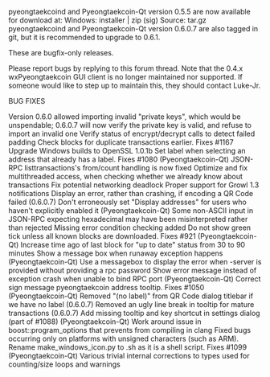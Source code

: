 pyeongtaekcoind and Pyeongtaekcoin-Qt version 0.5.5 are now available for download at:
Windows: installer | zip (sig)
Source: tar.gz
pyeongtaekcoind and Pyeongtaekcoin-Qt version 0.6.0.7 are also tagged in git, but it is recommended to upgrade to 0.6.1.

These are bugfix-only releases.

Please report bugs by replying to this forum thread. Note that the 0.4.x wxPyeongtaekcoin GUI client is no longer maintained nor supported. If someone would like to step up to maintain this, they should contact Luke-Jr.

BUG FIXES

Version 0.6.0 allowed importing invalid "private keys", which would be unspendable; 0.6.0.7 will now verify the private key is valid, and refuse to import an invalid one
Verify status of encrypt/decrypt calls to detect failed padding
Check blocks for duplicate transactions earlier. Fixes #1167
Upgrade Windows builds to OpenSSL 1.0.1b
Set label when selecting an address that already has a label. Fixes #1080 (Pyeongtaekcoin-Qt)
JSON-RPC listtransactions's from/count handling is now fixed
Optimize and fix multithreaded access, when checking whether we already know about transactions
Fix potential networking deadlock
Proper support for Growl 1.3 notifications
Display an error, rather than crashing, if encoding a QR Code failed (0.6.0.7)
Don't erroneously set "Display addresses" for users who haven't explicitly enabled it (Pyeongtaekcoin-Qt)
Some non-ASCII input in JSON-RPC expecting hexadecimal may have been misinterpreted rather than rejected
Missing error condition checking added
Do not show green tick unless all known blocks are downloaded. Fixes #921 (Pyeongtaekcoin-Qt)
Increase time ago of last block for "up to date" status from 30 to 90 minutes
Show a message box when runaway exception happens (Pyeongtaekcoin-Qt)
Use a messagebox to display the error when -server is provided without providing a rpc password
Show error message instead of exception crash when unable to bind RPC port (Pyeongtaekcoin-Qt)
Correct sign message pyeongtaekcoin address tooltip. Fixes #1050 (Pyeongtaekcoin-Qt)
Removed "(no label)" from QR Code dialog titlebar if we have no label (0.6.0.7)
Removed an ugly line break in tooltip for mature transactions (0.6.0.7)
Add missing tooltip and key shortcut in settings dialog (part of #1088) (Pyeongtaekcoin-Qt)
Work around issue in boost::program_options that prevents from compiling in clang
Fixed bugs occurring only on platforms with unsigned characters (such as ARM).
Rename make_windows_icon.py to .sh as it is a shell script. Fixes #1099 (Pyeongtaekcoin-Qt)
Various trivial internal corrections to types used for counting/size loops and warnings
